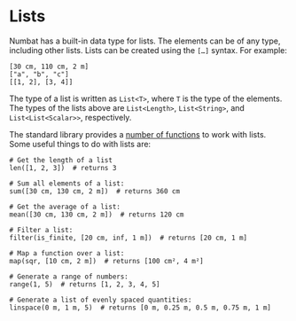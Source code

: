 # Lists

Numbat has a built-in data type for lists. The elements can be of any type, including other lists.
Lists can be created using the `[…]` syntax. For example:

```nbt
[30 cm, 110 cm, 2 m]
["a", "b", "c"]
[[1, 2], [3, 4]]
```

The type of a list is written as `List<T>`, where `T` is the type of the elements. The types of the lists
above are `List<Length>`, `List<String>`, and `List<List<Scalar>>`, respectively.

The standard library provides a [number of functions](./list-functions-lists.md) to work with lists. Some
useful things to do with lists are:
```nbt
# Get the length of a list
len([1, 2, 3])  # returns 3

# Sum all elements of a list:
sum([30 cm, 130 cm, 2 m])  # returns 360 cm

# Get the average of a list:
mean([30 cm, 130 cm, 2 m])  # returns 120 cm

# Filter a list:
filter(is_finite, [20 cm, inf, 1 m])  # returns [20 cm, 1 m]

# Map a function over a list:
map(sqr, [10 cm, 2 m])  # returns [100 cm², 4 m²]

# Generate a range of numbers:
range(1, 5)  # returns [1, 2, 3, 4, 5]

# Generate a list of evenly spaced quantities:
linspace(0 m, 1 m, 5)  # returns [0 m, 0.25 m, 0.5 m, 0.75 m, 1 m]
```
